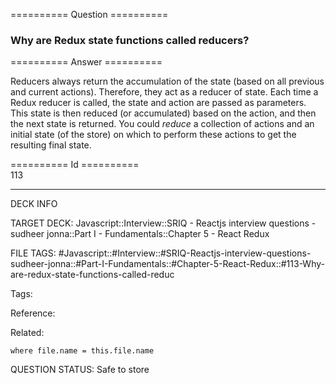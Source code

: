 ========== Question ==========  

### Why are Redux state functions called reducers?  

========== Answer ==========  

Reducers always return the accumulation of the state (based on all previous and current actions). Therefore, they act as a reducer of state. Each time a Redux reducer is called, the state and action are passed as parameters. This state is then reduced (or accumulated) based on the action, and then the next state is returned. You could _reduce_ a collection of actions and an initial state (of the store) on which to perform these actions to get the resulting final state.

========== Id ==========  
113

---

DECK INFO

TARGET DECK: Javascript::Interview::SRIQ - Reactjs interview questions - sudheer jonna::Part I - Fundamentals::Chapter 5 - React Redux

FILE TAGS: #Javascript::#Interview::#SRIQ-Reactjs-interview-questions-sudheer-jonna::#Part-I-Fundamentals::#Chapter-5-React-Redux::#113-Why-are-redux-state-functions-called-reduc

Tags:

Reference:

Related:

```dataview
where file.name = this.file.name
```

QUESTION STATUS: Safe to store
